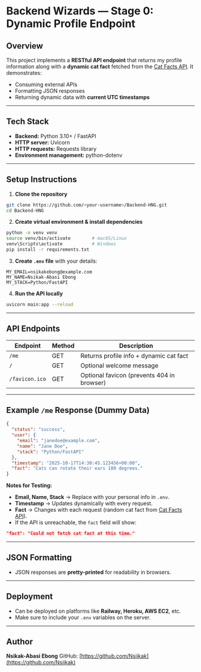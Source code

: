 # Backend Wizards — Stage 0: Dynamic Profile Endpoint

## Overview

This project implements a **RESTful API endpoint** that returns my profile information along with a **dynamic cat fact** fetched from the [Cat Facts API](https://catfact.ninja/fact). It demonstrates:

- Consuming external APIs
- Formatting JSON responses
- Returning dynamic data with **current UTC timestamps**

---

## Tech Stack

- **Backend:** Python 3.10+ / FastAPI
- **HTTP server:** Uvicorn
- **HTTP requests:** Requests library
- **Environment management:** python-dotenv

---

## Setup Instructions

1. **Clone the repository**

```bash
git clone https://github.com/<your-username>/Backend-HNG.git
cd Backend-HNG
```

2. **Create virtual environment & install dependencies**

```bash
python -m venv venv
source venv/bin/activate        # macOS/Linux
venv\Scripts\activate           # Windows
pip install -r requirements.txt
```

3. **Create `.env` file** with your details:

```env
MY_EMAIL=nsikakebong@example.com
MY_NAME=Nsikak-Abasi Ebong
MY_STACK=Python/FastAPI
```

4. **Run the API locally**

```bash
uvicorn main:app --reload
```

---

## API Endpoints

| Endpoint       | Method | Description                                |
| -------------- | ------ | ------------------------------------------ |
| `/me`          | GET    | Returns profile info + dynamic cat fact    |
| `/`            | GET    | Optional welcome message                   |
| `/favicon.ico` | GET    | Optional favicon (prevents 404 in browser) |

---

## Example `/me` Response (Dummy Data)

```json
{
  "status": "success",
  "user": {
    "email": "janedoe@example.com",
    "name": "Jane Doe",
    "stack": "Python/FastAPI"
  },
  "timestamp": "2025-10-17T14:30:45.123456+00:00",
  "fact": "Cats can rotate their ears 180 degrees."
}
```

**Notes for Testing:**

- **Email, Name, Stack** → Replace with your personal info in `.env`.
- **Timestamp** → Updates dynamically with every request.
- **Fact** → Changes with each request (random cat fact from [Cat Facts API](https://catfact.ninja/fact)).
- If the API is unreachable, the `fact` field will show:

```json
"fact": "Could not fetch cat fact at this time."
```

---

## JSON Formatting

- JSON responses are **pretty-printed** for readability in browsers.

---

## Deployment

- Can be deployed on platforms like **Railway, Heroku, AWS EC2**, etc.
- Make sure to include your `.env` variables on the server.

---

## Author

**Nsikak-Abasi Ebong**
GitHub: [https://github.com/Nsiikak](https://github.com/Nsiikak)
